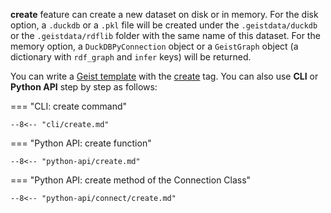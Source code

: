 **create** feature can create a new dataset on disk or in memory. For the disk option, a `.duckdb` or a `.pkl` file will be created under the `.geistdata/duckdb` or the `.geistdata/rdflib` folder with the same name of this dataset. For the memory option, a `DuckDBPyConnection` object or a `GeistGraph` object (a dictionary with `rdf_graph` and `infer` keys) will be returned.

You can write a [Geist template](geist-templates/introduction.md) with the [create](geist-templates/tags/tag-create.md) tag. You can also use **CLI** or **Python API** step by step as follows:

=== "CLI: create command"

    --8<-- "cli/create.md"

=== "Python API: create function"

    --8<-- "python-api/create.md"

=== "Python API: create method of the Connection Class"

    --8<-- "python-api/connect/create.md"
    

